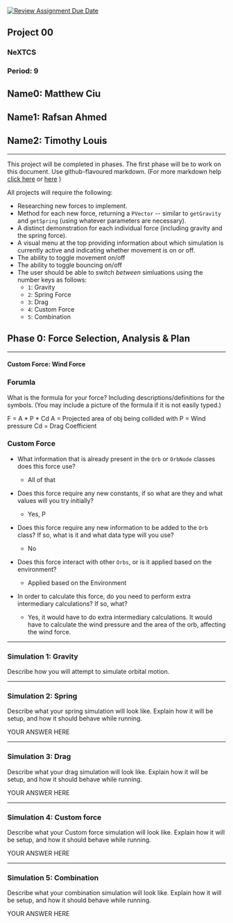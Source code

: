 [![Review Assignment Due Date](https://classroom.github.com/assets/deadline-readme-button-22041afd0340ce965d47ae6ef1cefeee28c7c493a6346c4f15d667ab976d596c.svg)](https://classroom.github.com/a/rXX1_Uiw)
## Project 00
### NeXTCS
### Period: 9
## Name0: Matthew Ciu
## Name1: Rafsan Ahmed 
## Name2: Timothy Louis 
---

This project will be completed in phases. The first phase will be to work on this document. Use github-flavoured markdown. (For more markdown help [click here](https://github.com/adam-p/markdown-here/wiki/Markdown-Cheatsheet) or [here](https://docs.github.com/en/get-started/writing-on-github/getting-started-with-writing-and-formatting-on-github/basic-writing-and-formatting-syntax) )

All projects will require the following:
- Researching new forces to implement.
- Method for each new force, returning a `PVector`  -- similar to `getGravity` and `getSpring` (using whatever parameters are necessary).
- A distinct demonstration for each individual force (including gravity and the spring force).
- A visual menu at the top providing information about which simulation is currently active and indicating whether movement is on or off.
- The ability to toggle movement on/off
- The ability to toggle bouncing on/off
- The user should be able to switch _between_ simluations using the number keys as follows:
  - `1`: Gravity
  - `2`: Spring Force
  - `3`: Drag
  - `4`: Custom Force
  - `5`: Combination


## Phase 0: Force Selection, Analysis & Plan
---------- 

#### Custom Force: Wind Force

### Forumla
What is the formula for your force? Including descriptions/definitions for the symbols. (You may include a picture of the formula if it is not easily typed.)

F = A * P * Cd
A = Projected area of obj being collided with
P = Wind pressure 
Cd = Drag Coefficient 

### Custom Force
- What information that is already present in the `Orb` or `OrbNode` classes does this force use?
  - All of that

- Does this force require any new constants, if so what are they and what values will you try initially?
  - Yes, P

- Does this force require any new information to be added to the `Orb` class? If so, what is it and what data type will you use?
  - No

- Does this force interact with other `Orbs`, or is it applied based on the environment?
  - Applied based on the Environment

- In order to calculate this force, do you need to perform extra intermediary calculations? If so, what?
  - Yes, it would have to do extra intermediary calculations. It would have to calculate the wind pressure and the area of the orb, affecting the wind force. 

--- 

### Simulation 1: Gravity
Describe how you will attempt to simulate orbital motion.
  
--- 

### Simulation 2: Spring
Describe what your spring simulation will look like. Explain how it will be setup, and how it should behave while running.

YOUR ANSWER HERE

--- 

### Simulation 3: Drag
Describe what your drag simulation will look like. Explain how it will be setup, and how it should behave while running.

YOUR ANSWER HERE

--- 

### Simulation 4: Custom force
Describe what your Custom force simulation will look like. Explain how it will be setup, and how it should behave while running.

YOUR ANSWER HERE

--- 

### Simulation 5: Combination
Describe what your combination simulation will look like. Explain how it will be setup, and how it should behave while running.

YOUR ANSWER HERE

